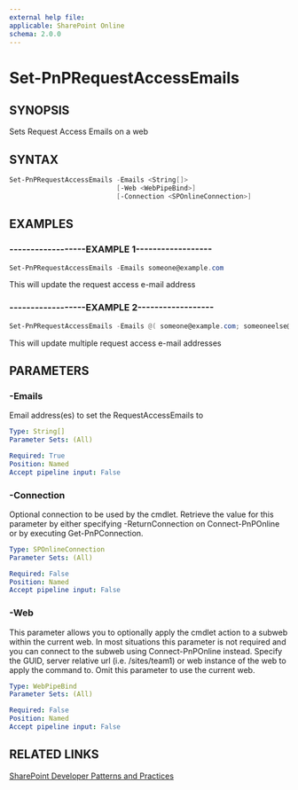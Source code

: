 ```yaml
---
external help file:
applicable: SharePoint Online
schema: 2.0.0
---
```

# Set-PnPRequestAccessEmails

## SYNOPSIS
Sets Request Access Emails on a web

## SYNTAX 

```powershell
Set-PnPRequestAccessEmails -Emails <String[]>
                           [-Web <WebPipeBind>]
                           [-Connection <SPOnlineConnection>]
```

## EXAMPLES

### ------------------EXAMPLE 1------------------
```powershell
Set-PnPRequestAccessEmails -Emails someone@example.com 
```

This will update the request access e-mail address

### ------------------EXAMPLE 2------------------
```powershell
Set-PnPRequestAccessEmails -Emails @( someone@example.com; someoneelse@example.com )
```

This will update multiple request access e-mail addresses

## PARAMETERS

### -Emails
Email address(es) to set the RequestAccessEmails to

```yaml
Type: String[]
Parameter Sets: (All)

Required: True
Position: Named
Accept pipeline input: False
```

### -Connection
Optional connection to be used by the cmdlet. Retrieve the value for this parameter by either specifying -ReturnConnection on Connect-PnPOnline or by executing Get-PnPConnection.

```yaml
Type: SPOnlineConnection
Parameter Sets: (All)

Required: False
Position: Named
Accept pipeline input: False
```

### -Web
This parameter allows you to optionally apply the cmdlet action to a subweb within the current web. In most situations this parameter is not required and you can connect to the subweb using Connect-PnPOnline instead. Specify the GUID, server relative url (i.e. /sites/team1) or web instance of the web to apply the command to. Omit this parameter to use the current web.

```yaml
Type: WebPipeBind
Parameter Sets: (All)

Required: False
Position: Named
Accept pipeline input: False
```

## RELATED LINKS

[SharePoint Developer Patterns and Practices](https://aka.ms/sppnp)